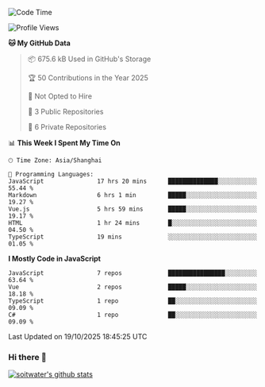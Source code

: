 <!--START_SECTION:waka-->
![Code Time](http://img.shields.io/badge/Code%20Time-5%2C647%20hrs%206%20mins-blue)

![Profile Views](http://img.shields.io/badge/Profile%20Views-1-blue)

**🐱 My GitHub Data** 

> 📦 675.6 kB Used in GitHub's Storage 
 > 
> 🏆 50 Contributions in the Year 2025
 > 
> 🚫 Not Opted to Hire
 > 
> 📜 3 Public Repositories 
 > 
> 🔑 6 Private Repositories 
 > 
📊 **This Week I Spent My Time On** 

```text
🕑︎ Time Zone: Asia/Shanghai

💬 Programming Languages: 
JavaScript               17 hrs 20 mins      ██████████████░░░░░░░░░░░   55.44 % 
Markdown                 6 hrs 1 min         █████░░░░░░░░░░░░░░░░░░░░   19.27 % 
Vue.js                   5 hrs 59 mins       █████░░░░░░░░░░░░░░░░░░░░   19.17 % 
HTML                     1 hr 24 mins        █░░░░░░░░░░░░░░░░░░░░░░░░   04.50 % 
TypeScript               19 mins             ░░░░░░░░░░░░░░░░░░░░░░░░░   01.05 % 
```

**I Mostly Code in JavaScript** 

```text
JavaScript               7 repos             ████████████████░░░░░░░░░   63.64 % 
Vue                      2 repos             █████░░░░░░░░░░░░░░░░░░░░   18.18 % 
TypeScript               1 repo              ██░░░░░░░░░░░░░░░░░░░░░░░   09.09 % 
C#                       1 repo              ██░░░░░░░░░░░░░░░░░░░░░░░   09.09 % 
```




 Last Updated on 19/10/2025 18:45:25 UTC
<!--END_SECTION:waka-->

### Hi there 👋
[![soitwater's github stats](https://github-readme-stats.vercel.app/api?username=soitwater)](https://github.com/soitwater/github-readme-stats)
